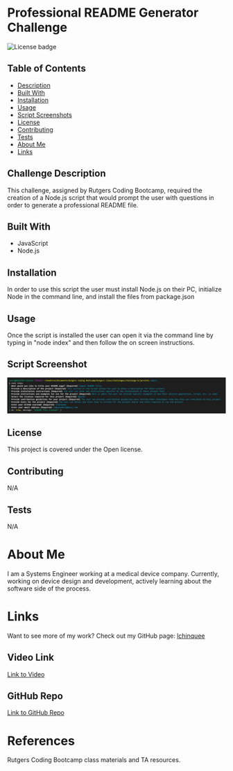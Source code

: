 # Professional README Generator Challenge
  
  ![License badge](https://img.shields.io/badge/Made%20with-Open-blueviolet.svg)
    

  ## Table of Contents
  * [Description](#challenge-description)
  * [Built With](#built-with)
  * [Installation](#installation)
  * [Usage](#usage)
  * [Script Screenshots](#script-screenshots)
  * [License](#license)
  * [Contributing](#contributing)
  * [Tests](#tests)
  * [About Me](#about-me)
  * [Links](#links)

  ## Challenge Description
  This challenge, assigned by Rutgers Coding Bootcamp, required the creation of a Node.js script that would prompt the user with questions in order to generate a professional README file.

  ## Built With
  * JavaScript
  * Node.js

  ## Installation
  In order to use this script the user must install Node.js on their PC, initialize Node in the command line, and install the files from package.json

  ## Usage
  Once the script is installed the user can open it via the command line by typing in "node index" and then follow the on screen instructions.

  ## Script Screenshot
  ![Script screenshot example](./assets/images/script_screenshot.jpg)

  ## License
  This project is covered under the Open license.
    
  ## Contributing
  N/A

  ## Tests
  N/A

  # About Me
  I am a Systems Engineer working at a medical device company. Currently, working on device design and development, actively learning about the software side of the process.

  # Links
  Want to see more of my work? Check out my GitHub page:
  [lchinquee](https://github.com/lchinquee) 

  ## Video Link
  [Link to Video](https://drive.google.com/file/d/1Q36dAwhl-Q7fAC-9GWlDYf4DG3JcLI0u/view?usp=sharing)

  ## GitHub Repo
  [Link to GitHub Repo](https://github.com/lchinquee/jarvinto)

  # References
  Rutgers Coding Bootcamp class materials and TA resources.
